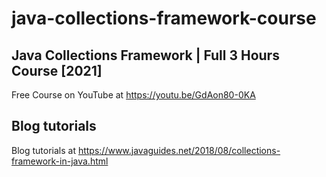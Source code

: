 # java-collections-framework-course

## Java Collections Framework | Full 3 Hours Course [2021]
Free Course on YouTube at https://youtu.be/GdAon80-0KA

## Blog tutorials
Blog tutorials at https://www.javaguides.net/2018/08/collections-framework-in-java.html
